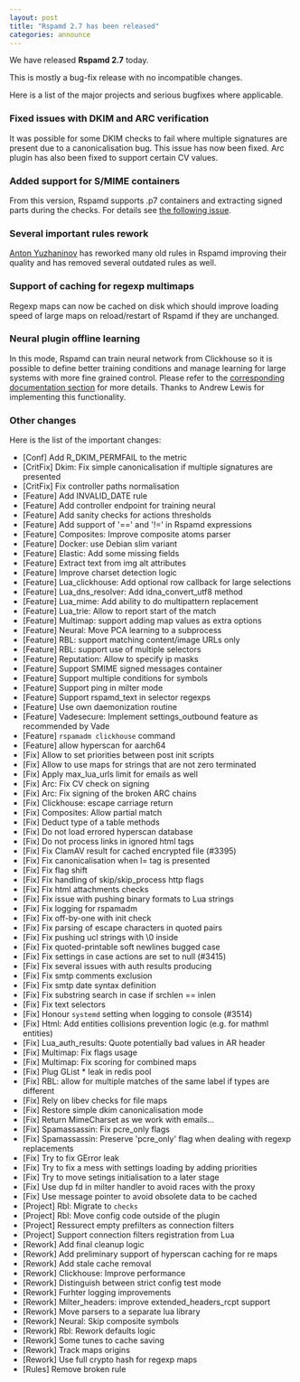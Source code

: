 ```yaml
---
layout: post
title: "Rspamd 2.7 has been released"
categories: announce
---
```


We have released **Rspamd 2.7** today.

This is mostly a bug-fix release with no incompatible changes.

Here is a list of the major projects and serious bugfixes where applicable.

### Fixed issues with DKIM and ARC verification

It was possible for some DKIM checks to fail where multiple signatures are present due to a canonicalisation bug. This issue has now been fixed.
Arc plugin has also been fixed to support certain CV values.

### Added support for S/MIME containers

From this version, Rspamd supports .p7 containers and extracting signed parts during the checks. For details see [the following issue](https://github.com/rspamd/rspamd/issues/3568).

### Several important rules rework

[Anton Yuzhaninov](https://github.com/citrin) has reworked many old rules in Rspamd improving their quality and has removed several outdated rules as well.

### Support of caching for regexp multimaps

Regexp maps can now be cached on disk which should improve loading speed of large maps on reload/restart of Rspamd if they are unchanged.

### Neural plugin offline learning

In this mode, Rspamd can train neural network from Clickhouse so it is possible to define better training conditions and manage learning for large systems with more fine grained control.
Please refer to the [corresponding documentation section](https://rspamd.com/doc/modules/neural.html#manual-learning) for more details. Thanks to Andrew Lewis for implementing this functionality.

### Other changes

Here is the list of the important changes:

* [Conf] Add R_DKIM_PERMFAIL to the metric
* [CritFix] Dkim: Fix simple canonicalisation if multiple signatures are presented
* [CritFix] Fix controller paths normalisation
* [Feature] Add INVALID_DATE rule
* [Feature] Add controller endpoint for training neural
* [Feature] Add sanity checks for actions thresholds
* [Feature] Add support of '==' and '!=' in Rspamd expressions
* [Feature] Composites: Improve composite atoms parser
* [Feature] Docker: use Debian slim variant
* [Feature] Elastic: Add some missing fields
* [Feature] Extract text from img alt attributes
* [Feature] Improve charset detection logic
* [Feature] Lua_clickhouse: Add optional row callback for large selections
* [Feature] Lua_dns_resolver: Add idna_convert_utf8 method
* [Feature] Lua_mime: Add ability to do multipattern replacement
* [Feature] Lua_trie: Allow to report start of the match
* [Feature] Multimap: support adding map values as extra options
* [Feature] Neural: Move PCA learning to a subprocess
* [Feature] RBL: support matching content/image URLs only
* [Feature] RBL: support use of multiple selectors
* [Feature] Reputation: Allow to specify ip masks
* [Feature] Support SMIME signed messages container
* [Feature] Support multiple conditions for symbols
* [Feature] Support ping in milter mode
* [Feature] Support rspamd_text in selector regexps
* [Feature] Use own daemonization routine
* [Feature] Vadesecure: Implement settings_outbound feature as recommended by Vade
* [Feature] `rspamadm clickhouse` command
* [Feature] allow hyperscan for aarch64
* [Fix] Allow to set priorities between post init scripts
* [Fix] Allow to use maps for strings that are not zero terminated
* [Fix] Apply max_lua_urls limit for emails as well
* [Fix] Arc: Fix CV check on signing
* [Fix] Arc: Fix signing of the broken ARC chains
* [Fix] Clickhouse: escape carriage return
* [Fix] Composites: Allow partial match
* [Fix] Deduct type of a table methods
* [Fix] Do not load errored hyperscan database
* [Fix] Do not process links in ignored html tags
* [Fix] Fix ClamAV result for cached encrypted file (#3395)
* [Fix] Fix canonicalisation when l= tag is presented
* [Fix] Fix flag shift
* [Fix] Fix handling of skip/skip_process http flags
* [Fix] Fix html attachments checks
* [Fix] Fix issue with pushing binary formats to Lua strings
* [Fix] Fix logging for rspamadm
* [Fix] Fix off-by-one with init check
* [Fix] Fix parsing of escape characters in quoted pairs
* [Fix] Fix pushing ucl strings with \0 inside
* [Fix] Fix quoted-printable soft newlines bugged case
* [Fix] Fix settings in case actions are set to null (#3415)
* [Fix] Fix several issues with auth results producing
* [Fix] Fix smtp comments exclusion
* [Fix] Fix smtp date syntax definition
* [Fix] Fix substring search in case if srchlen == inlen
* [Fix] Fix text selectors
* [Fix] Honour `systemd` setting when logging to console (#3514)
* [Fix] Html: Add entities collisions prevention logic (e.g. for mathml entities)
* [Fix] Lua_auth_results: Quote potentially bad values in AR header
* [Fix] Multimap: Fix flags usage
* [Fix] Multimap: Fix scoring for combined maps
* [Fix] Plug GList * leak in redis pool
* [Fix] RBL: allow for multiple matches of the same label if types are different
* [Fix] Rely on libev checks for file maps
* [Fix] Restore simple dkim canonicalisation mode
* [Fix] Return MimeCharset as we work with emails...
* [Fix] Spamassassin: Fix pcre_only flags
* [Fix] Spamassassin: Preserve 'pcre_only' flag when dealing with regexp replacements
* [Fix] Try to fix GError leak
* [Fix] Try to fix a mess with settings loading by adding priorities
* [Fix] Try to move setings initialisation to a later stage
* [Fix] Use dup fd in milter handler to avoid races with the proxy
* [Fix] Use message pointer to avoid obsolete data to be cached
* [Project] Rbl: Migrate to `checks`
* [Project] Rbl: Move config code outside of the plugin
* [Project] Ressurect empty prefilters as connection filters
* [Project] Support connection filters registration from Lua
* [Rework] Add final cleanup logic
* [Rework] Add preliminary support of hyperscan caching for re maps
* [Rework] Add stale cache removal
* [Rework] Clickhouse: Improve performance
* [Rework] Distinguish between strict config test mode
* [Rework] Furhter logging improvements
* [Rework] Milter_headers: improve extended_headers_rcpt support
* [Rework] Move parsers to a separate lua library
* [Rework] Neural: Skip composite symbols
* [Rework] Rbl: Rework defaults logic
* [Rework] Some tunes to cache saving
* [Rework] Track maps origins
* [Rework] Use full crypto hash for regexp maps
* [Rules] Remove broken rule

